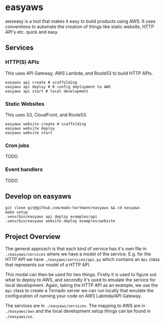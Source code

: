 # easyaws

awseasy is a tool that makes it easy to build products using AWS. It uses
conventions to automate the creation of things like static website, HTTP API's
etc. quick and easy.

## Services

### HTTP(S) APIs

This uses API Gateway, AWS Lambda, and Route53 to build HTTP APIs.

    easywas api create # scaffolding
    easyaws api deploy # 0 config deployment to AWS
    easyaws api start # local development

### Static Websites

This uses S3, CloudFront, and Route53.

    easyaws website create # scaffolding
    easyaws website deploy
    easyaws website start

### Cron jobs

TODO

### Event handlers

TODO

## Develop on easyaws

    git clone git@github.com/mads-hartmann/easyaws && cd easyaws
    make setup
    .venv/bin/easyaws api deploy examples/api
    .venv/bin/easyaws website deploy examples/website

## Project Overview

The general approach is that each kind of service has it's own file in
`./easyaws/services` where we have a model of the service. E.g. for the HTTP
API we have `./easyaws/services/api.py` which contains an `Api` class that
represents our model of a HTTP API.

This modal can then be used for two things. Firstly it is used to figure out
what to deploy to AWS, and secondly it's used to emulate the service for local
development. Again, taking the HTTP API as an example, we use the `Api` class
to create a Tornado server we can run locally that emulate the configuration of
running your code on AWS Labmda/API Gateway.

The services are in `./easyaws/services`. The mapping to AWS are in
`./easyaws/aws` and the local development setup things can be found in
`./easyaws/ux`.
